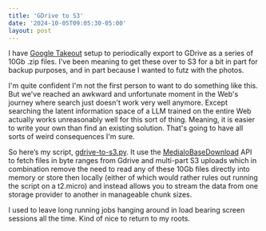 ```yaml
---
title: 'GDrive to S3'
date: '2024-10-05T09:05:30-05:00'
layout: post
---
```


I have [Google Takeout](https://takeout.google.com/?pli=1) setup to periodically export to GDrive as a series of 10Gb .zip files. I've been meaning to get these over to S3 for a bit in part for backup purposes, and in part because I wanted to futz with the photos.

I'm quite confident I'm not the first person to want to do something like this. But we've reached an awkward and unfortunate moment in the Web's journey where search just doesn't work very well anymore. Except searching the latent information space of a LLM trained on the entire Web actually works unreasonably well for this sort of thing. Meaning, it is easier to write your own than find an existing solution. That's going to have all sorts of weird consequences I'm sure.

So here’s my script, [gdrive-to-s3.py](https://gist.github.com/kellan/2a8ff0e614ae96034f5592513f9a717a). It use the [MediaIoBaseDownload](https://googleapis.github.io/google-api-python-client/docs/epy/googleapiclient.http.MediaIoBaseDownload-class.html) API to fetch files in byte ranges from Gdrive and multi-part S3 uploads which in combination remove the need to read any of these 10Gb files directly into memory or store then locally (either of which would rather rules out running the script on a t2.micro) and instead allows you to stream the data from one storage provider to another in manageable chunk sizes.

I used to leave long running jobs hanging around in load bearing screen sessions all the time. Kind of nice to return to my roots. 